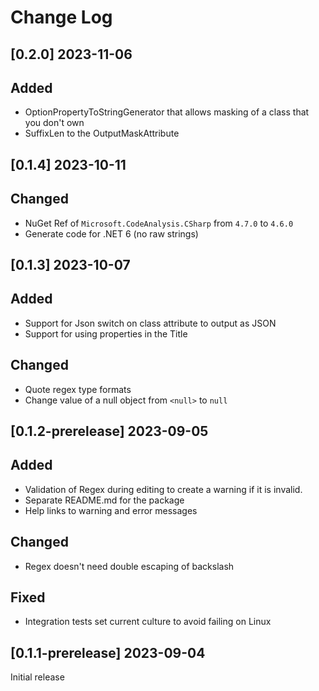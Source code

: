 # Change Log

## [0.2.0] 2023-11-06

## Added

- OptionPropertyToStringGenerator that allows masking of a class that you don't own
- SuffixLen to the OutputMaskAttribute

## [0.1.4] 2023-10-11

## Changed

- NuGet Ref of `Microsoft.CodeAnalysis.CSharp` from `4.7.0` to `4.6.0`
- Generate code for .NET 6 (no raw strings)

## [0.1.3] 2023-10-07

## Added

- Support for Json switch on class attribute to output as JSON
- Support for using properties in the Title

## Changed

- Quote regex type formats
- Change value of a null object from `<null>` to `null`

## [0.1.2-prerelease] 2023-09-05

## Added

- Validation of Regex during editing to create a warning if it is invalid.
- Separate README.md for the package
- Help links to warning and error messages

## Changed

- Regex doesn't need double escaping of backslash

## Fixed

- Integration tests set current culture to avoid failing on Linux

## [0.1.1-prerelease] 2023-09-04

Initial release
